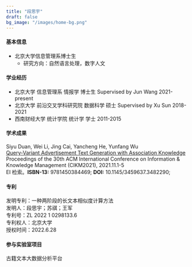 ```yaml
---
title: "段思宇"
draft: false
bg_image: "/images/home-bg.png"
---
```


#### 基本信息

- 北京大学信息管理系博士生
  - 研究方向：自然语言处理，数字人文

#### 学业经历

- 北京大学 信息管理系 情报学 博士生 Supervised by Jun Wang 2021-present
- 北京大学 前沿交叉学科研究院 数据科学 硕士 Supervised by Xu Sun 2018-2021
- 西南财经大学 统计学院 统计学 学士 2011-2015

#### 学术成果

Siyu Duan, Wei Li, Jing Cai, Yancheng He, Yunfang Wu<br>
[Query-Variant Advertisement Text Generation with Association Knowledge](https://dl.acm.org/doi/abs/10.1145/3459637.3482290)<br>
Proceedings of the 30th ACM International Conference on Information & Knowledge Management (CIKM2021), 2021.11.1-5<br>
EI 检索。**ISBN-13:** 9781450384469; **DOI:** 10.1145/3459637.3482290;

#### 专利

发明专利：一种两阶段的长文本相似度计算方法<br>
发明人：段思宇；苏祺；王军<br>
专利号：ZL 2022 1 0298133.6<br>
专利权人：北京大学<br>
授权时间：2022.6.28

#### 参与实验室项目

古籍文本大数据分析平台
